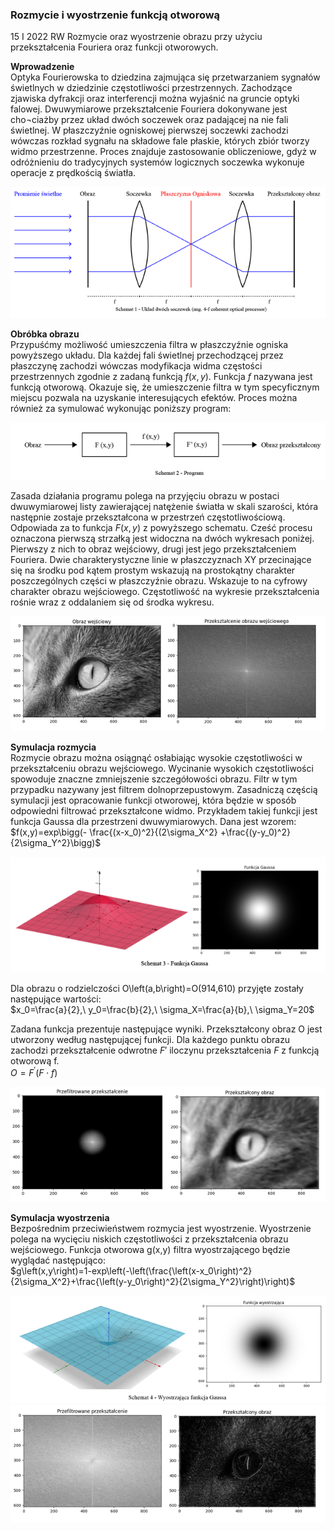 ### Rozmycie i wyostrzenie funkcją otworową
15 I 2022 RW
Rozmycie oraz wyostrzenie obrazu przy użyciu przekształcenia Fouriera oraz funkcji otworowych.

**Wprowadzenie**<br/>
Optyka Fourierowska to dziedzina zajmująca się przetwarzaniem sygnałów świetlnych 
w dziedzinie częstotliwości przestrzennych. Zachodzące zjawiska dyfrakcji oraz interferencji można wyjaśnić na gruncie optyki falowej. Dwuwymiarowe przekształcenie Fouriera dokonywane jest cho¬ciażby przez układ dwóch soczewek oraz padającej na nie fali świetlnej. W płaszczyźnie ogniskowej pierwszej  soczewki zachodzi wówczas rozkład sygnału na składowe fale płaskie, których zbiór tworzy widmo przestrzenne. Proces znajduje zastosowanie obliczeniowe, gdyż w odróżnieniu do tradycyjnych systemów logicznych soczewka wykonuje operacje z prędkością światła. 

![Schemat procesora typu 4-f](rw.rozmycie.i.wyostrzenie.funkcja.otworowa.1.png)

**Obróbka obrazu**<br/>
Przypuśćmy możliwość umieszczenia filtra w płaszczyźnie ogniska powyższego układu. 
Dla każdej fali świetlnej przechodzącej przez płaszczynę zachodzi wówczas modyfikacja widma częstości przestrzennych zgodnie z zadaną funkcją $f(x,y)$. Funkcja $f$ nazywana jest funkcją otworową. Okazuje się, 
że umieszczenie filtra w tym specyficznym miejscu pozwala na uzyskanie interesujących efektów. Proces można również za symulować wykonując poniższy program:

![Schemat programu do obóbki obrazu](rw.rozmycie.i.wyostrzenie.funkcja.otworowa.2.png)

Zasada działania programu polega na przyjęciu obrazu w postaci dwuwymiarowej listy zawierającej natężenie światła w skali szarości, która następnie zostaje przekształcona w przestrzeń częstotliwościową. Odpowiada za to funkcja $F(x,y)$ z powyższego schematu. Cześć procesu oznaczona pierwszą strzałką jest widoczna na dwóch wykresach poniżej. Pierwszy z nich to obraz wejściowy, drugi jest jego przekształceniem Fouriera. Dwie charakterystyczne linie w płaszczyznach XY przecinające się na środku pod kątem prostym wskazują na prostokątny charakter poszczególnych części w płaszczyźnie obrazu. Wskazuje to na cyfrowy charakter obrazu wejściowego. Częstotliwość na wykresie przekształcenia rośnie wraz z oddalaniem się od środka wykresu.

![Obraz i przekształcenie Fouriera dla obrazu](rw.rozmycie.i.wyostrzenie.funkcja.otworowa.3.png)

**Symulacja rozmycia**<br/>
Rozmycie obrazu można osiągnąć osłabiając wysokie częstotliwości w przekształceniu obrazu wejściowego. Wycinanie wysokich częstotliwości spowoduje znaczne zmniejszenie szczegółowości obrazu. Filtr w tym przypadku nazywany jest filtrem dolnoprzepustowym.
Zasadniczą częścią symulacji jest opracowanie funkcji otworowej, która będzie w sposób odpowiedni filtrować przekształcone widmo. Przykładem takiej funkcji jest funkcja Gaussa dla przestrzeni dwuwymiarowych. Dana jest wzorem: <br/>
$f(x,y)=exp\bigg(- \frac{(x-x_0)^2}{(2\sigma_X^2} +\frac{(y-y_0)^2}{2\sigma_Y^2}\bigg)$

![Kształt rozmywającej funkcji Gaussa](rw.rozmycie.i.wyostrzenie.funkcja.otworowa.4.png)

Dla obrazu o rodzielczości O\left(a,b\right)=O(914,610) przyjęte zostały następujące wartości:<br/>
$x_0=\frac{a}{2},\ y_0=\frac{b}{2},\ \sigma_X=\frac{a}{b},\ \sigma_Y=20$

Zadana funkcja prezentuje następujące wyniki. Przekształcony obraz O jest utworzony według następującej funkcji. Dla każdego punktu obrazu zachodzi przekształcenie odwrotne $F\prime$ iloczynu przekształcenia $F$
z funkcją otworową f.<br/>
$O=F^\prime (F\cdot f)$

![Przefiltrowane przekształcenie rozmycia oraz jego odwrotność Fouriera](rw.rozmycie.i.wyostrzenie.funkcja.otworowa.5.png)

**Symulacja wyostrzenia**<br/>
Bezpośrednim przeciwieństwem rozmycia jest wyostrzenie. Wyostrzenie polega na wycięciu niskich częstotliwości z przekształcenia obrazu wejściowego. Funkcja otworowa g(x,y) filtra wyostrzającego będzie wyglądać następująco:<br/>
$g\left(x,y\right)=1-exp\left(-\left(\frac{\left(x-x_0\right)^2}{2\sigma_X^2}+\frac{\left(y-y_0\right)^2}{2\sigma_Y^2}\right)\right)$

![Kształt wyostrzającej funkcji Gaussa](rw.rozmycie.i.wyostrzenie.funkcja.otworowa.6.png)
![Przefiltrowane przekształcenie wyostrzenia oraz jego odwrotność Fouriera](rw.rozmycie.i.wyostrzenie.funkcja.otworowa.7.png)